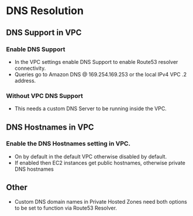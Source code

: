 # DNS Resolution
## DNS Support in VPC
### Enable DNS Support
- In the VPC settings enable DNS Support to enable Route53 resolver connectivity.
- Queries go to Amazon DNS @ 169.254.169.253 or the local IPv4 VPC .2 address.
### Without VPC DNS Support
- This needs a custom DNS Server to be running inside the VPC.

## DNS Hostnames in VPC
### Enable the DNS Hostnames setting in VPC.
- On by default in the default VPC otherwise disabled by default.
- If enabled then EC2 instances get public hostnames, otherwise private DNS hostnames

## Other
- Custom DNS domain names in Private Hosted Zones need both options to be set to function via Route53 Resolver.



